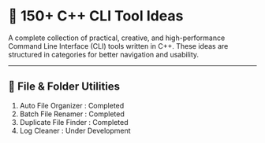 # 🚀 150+ C++ CLI Tool Ideas

A complete collection of practical, creative, and high-performance Command Line Interface (CLI) tools written in C++. These ideas are structured in categories for better navigation and usability.

---

## 📁 File & Folder Utilities

1. Auto File Organizer : Completed
2. Batch File Renamer : Completed
3. Duplicate File Finder : Completed
4. Log Cleaner : Under Development